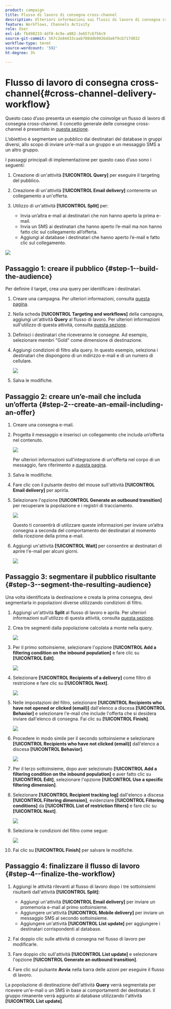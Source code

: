```yaml
---
product: campaign
title: Flusso di lavoro di consegna cross-channel
description: Ulteriori informazioni sui flussi di lavoro di consegna cross-channel
feature: Workflows, Channels Activity
role: User
exl-id: fb498233-4df8-4c9e-a082-3e657c6756c9
source-git-commit: 567c2e84433caab708ddb9026dda6f9cb717d032
workflow-type: tm+mt
source-wordcount: '592'
ht-degree: 3%

---
```


# Flusso di lavoro di consegna cross-channel{#cross-channel-delivery-workflow}

Questo caso d’uso presenta un esempio che coinvolge un flusso di lavoro di consegna cross-channel. Il concetto generale delle consegne cross-channel è presentato in [questa sezione](cross-channel-deliveries.md).

L’obiettivo è segmentare un pubblico dai destinatari del database in gruppi diversi, allo scopo di inviare un’e-mail a un gruppo e un messaggio SMS a un altro gruppo.

I passaggi principali di implementazione per questo caso d’uso sono i seguenti:

1. Creazione di un&#39;attività **[!UICONTROL Query]** per eseguire il targeting del pubblico.
1. Creazione di un&#39;attività **[!UICONTROL Email delivery]** contenente un collegamento a un&#39;offerta.
1. Utilizzo di un&#39;attività **[!UICONTROL Split]** per:

   * Invia un’altra e-mail ai destinatari che non hanno aperto la prima e-mail.
   * Invia un SMS ai destinatari che hanno aperto l’e-mail ma non hanno fatto clic sul collegamento all’offerta.
   * Aggiungi al database i destinatari che hanno aperto l’e-mail e fatto clic sul collegamento.

![](assets/wkf_cross-channel_7.png)

## Passaggio 1: creare il pubblico {#step-1--build-the-audience}

Per definire il target, crea una query per identificare i destinatari.

1. Creare una campagna. Per ulteriori informazioni, consulta [questa pagina](../campaigns/marketing-campaign-create.md).
1. Nella scheda **[!UICONTROL Targeting and workflows]** della campagna, aggiungi un&#39;attività **Query** al flusso di lavoro. Per ulteriori informazioni sull&#39;utilizzo di questa attività, consulta [questa sezione](query.md).
1. Definisci i destinatari che riceveranno le consegne. Ad esempio, selezionare membri &quot;Gold&quot; come dimensione di destinazione.
1. Aggiungi condizioni di filtro alla query. In questo esempio, seleziona i destinatari che dispongono di un indirizzo e-mail e di un numero di cellulare.

   ![](assets/wkf_cross-channel_3.png)

1. Salva le modifiche.

## Passaggio 2: creare un’e-mail che includa un’offerta {#step-2--create-an-email-including-an-offer}

1. Creare una consegna e-mail.
1. Progetta il messaggio e inserisci un collegamento che includa un’offerta nel contenuto.

   ![](assets/wkf_cross-channel_1.png)

   Per ulteriori informazioni sull&#39;integrazione di un&#39;offerta nel corpo di un messaggio, fare riferimento a [questa pagina](../../v8/send/email.md).

1. Salva le modifiche.
1. Fare clic con il pulsante destro del mouse sull&#39;attività **[!UICONTROL Email delivery]** per aprirla.
1. Selezionare l&#39;opzione **[!UICONTROL Generate an outbound transition]** per recuperare la popolazione e i registri di tracciamento.

   ![](assets/wkf_cross-channel_2.png)

   Questo ti consentirà di utilizzare queste informazioni per inviare un’altra consegna a seconda del comportamento dei destinatari al momento della ricezione della prima e-mail.

1. Aggiungi un&#39;attività **[!UICONTROL Wait]** per consentire ai destinatari di aprire l&#39;e-mail per alcuni giorni.

   ![](assets/wkf_cross-channel_4.png)

## Passaggio 3: segmentare il pubblico risultante {#step-3--segment-the-resulting-audience}

Una volta identificata la destinazione e creata la prima consegna, devi segmentarla in popolazioni diverse utilizzando condizioni di filtro.

1. Aggiungi un&#39;attività **Split** al flusso di lavoro e aprila. Per ulteriori informazioni sull&#39;utilizzo di questa attività, consulta [questa sezione](split.md).
1. Crea tre segmenti dalla popolazione calcolata a monte nella query.

   ![](assets/wkf_cross-channel_6.png)

1. Per il primo sottoinsieme, selezionare l&#39;opzione **[!UICONTROL Add a filtering condition on the inbound population]** e fare clic su **[!UICONTROL Edit]**.

   ![](assets/wkf_cross-channel_8.png)

1. Selezionare **[!UICONTROL Recipients of a delivery]** come filtro di restrizione e fare clic su **[!UICONTROL Next]**.

   ![](assets/wkf_cross-channel_9.png)

1. Nelle impostazioni del filtro, selezionare **[!UICONTROL Recipients who have not opened or clicked (email)]** dall&#39;elenco a discesa **[!UICONTROL Behavior]** e selezionare l&#39;e-mail che include l&#39;offerta che si desidera inviare dall&#39;elenco di consegna. Fai clic su **[!UICONTROL Finish]**.

   ![](assets/wkf_cross-channel_10.png)

1. Procedere in modo simile per il secondo sottoinsieme e selezionare **[!UICONTROL Recipients who have not clicked (email)]** dall&#39;elenco a discesa **[!UICONTROL Behavior]**.

   ![](assets/wkf_cross-channel_11.png)

1. Per il terzo sottoinsieme, dopo aver selezionato **[!UICONTROL Add a filtering condition on the inbound population]** e aver fatto clic su **[!UICONTROL Edit]**, selezionare l&#39;opzione **[!UICONTROL Use a specific filtering dimension]**.
1. Selezionare **[!UICONTROL Recipient tracking log]** dall&#39;elenco a discesa **[!UICONTROL Filtering dimension]**, evidenziare **[!UICONTROL Filtering conditions]** da **[!UICONTROL List of restriction filters]** e fare clic su **[!UICONTROL Next]**.

   ![](assets/wkf_cross-channel_12.png)

1. Seleziona le condizioni del filtro come segue:

   ![](assets/wkf_cross-channel_13.png)

1. Fai clic su **[!UICONTROL Finish]** per salvare le modifiche.

## Passaggio 4: finalizzare il flusso di lavoro {#step-4--finalize-the-workflow}

1. Aggiungi le attività rilevanti al flusso di lavoro dopo i tre sottoinsiemi risultanti dall&#39;attività **[!UICONTROL Split]**:

   * Aggiungi un&#39;attività **[!UICONTROL Email delivery]** per inviare un promemoria e-mail al primo sottoinsieme.
   * Aggiungere un&#39;attività **[!UICONTROL Mobile delivery]** per inviare un messaggio SMS al secondo sottoinsieme.
   * Aggiungere un&#39;attività **[!UICONTROL List update]** per aggiungere i destinatari corrispondenti al database.

1. Fai doppio clic sulle attività di consegna nel flusso di lavoro per modificarle.
1. Fare doppio clic sull&#39;attività **[!UICONTROL List update]** e selezionare l&#39;opzione **[!UICONTROL Generate an outbound transition]**.
1. Fare clic sul pulsante **Avvia** nella barra delle azioni per eseguire il flusso di lavoro.

La popolazione di destinazione dell&#39;attività **Query** verrà segmentata per ricevere un&#39;e-mail o un SMS in base ai comportamenti dei destinatari. Il gruppo rimanente verrà aggiunto al database utilizzando l&#39;attività **[!UICONTROL List update]**.
